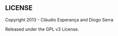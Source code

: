 LICENSE
---------

Copyright 2013 - Cláudio Esperança and Diogo Serra

Released under the GPL v3 License.


